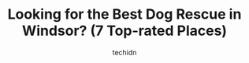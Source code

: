 ---
layout: ampstory
image: https://i0.wp.com/www.auto.or.id/wp-content/uploads/2023/06/erie-wildlife-rescue-0-windsor-1686324562.jpeg?resize=640,853
author: techidn
featured: false
description: Windsor, Ontario, Canada is a haven for Dog Rescue enthusiasts, boasting an impressive array of 7 top-notch establishments. Whether youre a seasoned connoisseur or simply curious to explore
title: Looking for the Best Dog Rescue in Windsor? (7 Top-rated Places)
cover:
   title: Looking for the Best Dog Rescue in Windsor? (7 Top-rated Places)
   subtitle: AUTO.OR.ID
   background: https://www.auto.or.id/wp-content/uploads/2023/06/erie-wildlife-rescue-0-windsor-1686324562.jpeg

pages: 
 - layout: thirds
   top: <h1>#1 Windsor/Essex County Humane Society</h1>
   bottom: "<p>I phoned to try and get help in rescuing a young Mum and her kittens. Because the little family was on my neighbors property and the neighbor was refusing to be cooperat</p>"
   background: https://www.auto.or.id/wp-content/uploads/2023/06/erie-wildlife-rescue-1-windsor-1686324564.jpeg
   backgroundblur: true
 - layout: thirds
   top: <h1>#2 PetSmart</h1>
   bottom: "<p>4001 Legacy Park Dr, Windsor, ON N8W 5S6, Canada</p>"
   background: https://www.auto.or.id/wp-content/uploads/2023/06/erie-wildlife-rescue-2-windsor-1686324565.jpeg
   cta:
      link: https://www.auto.or.id/looking-for-the-best-dog-rescue-in-windsor-7-top-rated-places/
      text: Looking for the Best Dog Rescue in Windsor? (7 Top-rated Places)
 - layout: thirds
   top: <h1>#3 Pet Valu</h1>
   bottom: "<p>5060 Tecumseh Rd E, Windsor, ON N8T 1C1, Canada</p>"
   background: https://images.unsplash.com/photo-1653047256226-5abbfa82f1d7?ixlib=rb-4.0.3&ixid=MnwxMjA3fDB8MHxwaG90by1wYWdlfHx8fGVufDB8fHx8&auto=format&fit=crop&w=640&h=853&q=80
   cta:
      link: https://www.auto.or.id/looking-for-the-best-dog-rescue-in-windsor-7-top-rated-places/
      text: Looking for the Best Dog Rescue in Windsor? (7 Top-rated Places)
 - layout: thirds
   top: <h1>#4 Pet Valu</h1>
   bottom: "<p>1556 Huron Church Rd, Windsor, ON N9C 3Z3, Canada</p>"
   background: https://images.unsplash.com/photo-1622407760454-0a091d4c6cdf?ixlib=rb-4.0.3&ixid=MnwxMjA3fDB8MHxwaG90by1wYWdlfHx8fGVufDB8fHx8&auto=format&fit=crop&w=640&h=853&q=80
   cta:
      link: https://www.auto.or.id/looking-for-the-best-dog-rescue-in-windsor-7-top-rated-places/
      text: Looking for the Best Dog Rescue in Windsor? (7 Top-rated Places)
 - layout: thirds
   top: <h1>#5 Rens Pets Windsor</h1>
   bottom: "<p>4315 Walker Rd, Windsor, ON N8W 3T6, Canada</p>"
   background: https://images.unsplash.com/photo-1632275231320-f1bc3a16a414?ixlib=rb-4.0.3&ixid=MnwxMjA3fDB8MHxwaG90by1wYWdlfHx8fGVufDB8fHx8&auto=format&fit=crop&w=640&h=853&q=80
   cta:
      link: https://www.auto.or.id/looking-for-the-best-dog-rescue-in-windsor-7-top-rated-places/
      text: Looking for the Best Dog Rescue in Windsor? (7 Top-rated Places)
 - layout: thirds
   top: <h1>#6 Animal Antics Behaviour Centre</h1>
   bottom: "<p>3966 North Service Rd E, Windsor, ON N8W 5X2, Canada</p>"
   background: https://images.unsplash.com/photo-1631526090968-6979b72f2ce2?ixlib=rb-4.0.3&ixid=MnwxMjA3fDB8MHxwaG90by1wYWdlfHx8fGVufDB8fHx8&auto=format&fit=crop&w=640&h=853&q=80
   cta:
      link: https://www.auto.or.id/looking-for-the-best-dog-rescue-in-windsor-7-top-rated-places/
      text: Looking for the Best Dog Rescue in Windsor? (7 Top-rated Places)
 - layout: thirds
   top: <h1>#7 Chatham Kent Animal Rescue</h1>
   bottom: "<p>270 Inshes Ave, Chatham, ON N7M 2Z7, Canada</p>"
   background: https://images.unsplash.com/photo-1634907076255-a56723f9b9ad?ixlib=rb-4.0.3&ixid=MnwxMjA3fDB8MHxwaG90by1wYWdlfHx8fGVufDB8fHx8&auto=format&fit=crop&w=640&h=853&q=80
   cta:
      link: https://www.auto.or.id/looking-for-the-best-dog-rescue-in-windsor-7-top-rated-places/
      text: Looking for the Best Dog Rescue in Windsor? (7 Top-rated Places)
 - layout: thirds
   middle: Continue reading...
   background: https://images.unsplash.com/photo-1630686120465-89debf3b32a8?ixlib=rb-4.0.3&ixid=MnwxMjA3fDB8MHxwaG90by1wYWdlfHx8fGVufDB8fHx8&auto=format&fit=crop&w=640&h=853&q=80
   cta:
      link: https://www.auto.or.id/looking-for-the-best-dog-rescue-in-windsor-7-top-rated-places/
      text: Looking for the Best Dog Rescue in Windsor? (7 Top-rated Places)

---
